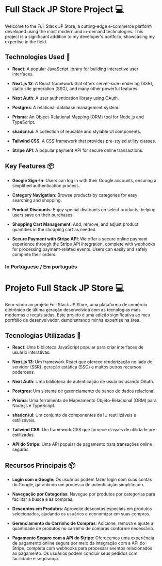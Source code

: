 # Full Stack JP Store Project 💻

Welcome to the Full Stack JP Store, a cutting-edge e-commerce platform developed using the most modern and in-demand technologies. This project is a significant addition to my developer's portfolio, showcasing my expertise in the field.

## Technologies Used 🚀

- **React**: A popular JavaScript library for building interactive user interfaces.

- **Next.js 13**: A React framework that offers server-side rendering (SSR), static site generation (SSG), and many other powerful features.

- **Next Auth**: A user authentication library using OAuth.

- **Postgres**: A relational database management system.

- **Prisma**: An Object-Relational Mapping (ORM) tool for Node.js and TypeScript.

- **shadcn/ui**: A collection of reusable and stylable UI components.

- **Tailwind CSS**: A CSS framework that provides pre-styled utility classes.

- **Stripe API**: A popular payment API for secure online transactions.

## Key Features 📦

- **Google Sign-In**: Users can log in with their Google accounts, ensuring a simplified authentication process.

- **Category Navigation**: Browse products by categories for easy searching and shopping.

- **Product Discounts**: Enjoy special discounts on select products, helping users save on their purchases.

- **Shopping Cart Management**: Add, remove, and adjust product quantities in the shopping cart as needed.

- **Secure Payment with Stripe API**: We offer a secure online payment experience through the Stripe API integration, complete with webhooks for processing payment-related events. Users can easily and safely complete their orders.


### In Portuguese / Em português


# Projeto Full Stack JP Store 💻

Bem-vindo ao projeto Full Stack JP Store, uma plataforma de comércio eletrônico de última geração desenvolvida com as tecnologias mais modernas e requisitadas. Este projeto é uma adição significativa ao meu portfólio de desenvolvedor, demonstrando minha expertise na área.

## Tecnologias Utilizadas 🚀

- **React**: Uma biblioteca JavaScript popular para criar interfaces de usuário interativas.

- **Next.js 13**: Um framework React que oferece renderização no lado do servidor (SSR), geração estática (SSG) e muitos outros recursos poderosos.

- **Next Auth**: Uma biblioteca de autenticação de usuários usando OAuth.

- **Postgres**: Um sistema de gerenciamento de banco de dados relacional.

- **Prisma**: Uma ferramenta de Mapeamento Objeto-Relacional (ORM) para Node.js e TypeScript.

- **shadcn/ui**: Um conjunto de componentes de IU reutilizáveis e estilizáveis.

- **Tailwind CSS**: Um framework CSS que fornece classes de utilidade pré-estilizadas.

- **API do Stripe**: Uma API popular de pagamento para transações online seguras.

## Recursos Principais 📦

- **Login com o Google**: Os usuários podem fazer login com suas contas do Google, garantindo um processo de autenticação simplificado.

- **Navegação por Categorias**: Navegue por produtos por categorias para facilitar a busca e as compras.

- **Descontos em Produtos**: Aproveite descontos especiais em produtos selecionados, ajudando os usuários a economizar em suas compras.

- **Gerenciamento do Carrinho de Compras**: Adicione, remova e ajuste a quantidade de produtos no carrinho de compras conforme necessário.

- **Pagamento Seguro com a API do Stripe**: Oferecemos uma experiência de pagamento online segura por meio da integração com a API do Stripe, completa com webhooks para processar eventos relacionados ao pagamento. Os usuários podem concluir seus pedidos com facilidade e segurança.